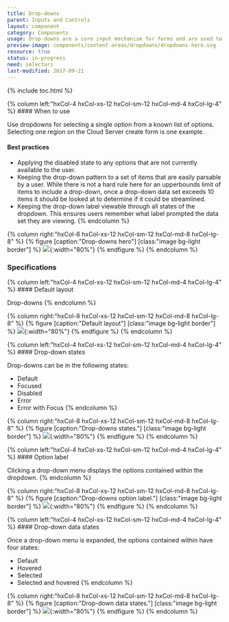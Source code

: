 ```yaml
---
title: Drop-downs
parent: Inputs and Controls
layout: component
category: Components
usage: Drop-downs are a core input mechanism for forms and are used to offer selection from multiple options or actions.
preview-image: components/content-areas/dropdowns/dropdowns-hero.svg
resource: true
status: in-progress
need: selectors
last-modified: 2017-09-21
---
```


{% include toc.html %}

<div class="hxRow">
{% column left:"hxCol-4 hxCol-xs-12 hxCol-sm-12 hxCol-md-4 hxCol-lg-4" %}
#### When to use

Use dropdowns for selecting a single option from a known list of options. Selecting one region on the Cloud Server create form is one example.

#### Best practices

* Applying the disabled state to any options that are not currently available to
  the user.
* Keeping the drop-down pattern to a set of items that are easily parsable by a
  user. While there is not a hard rule here for an upperbounds limit of items
  to include a drop-down, once a drop-down data set exceeds 10 items it should
  be looked at to determine if it could be streamlined.
* Keeping the drop-down label viewable through all states of the dropdown. This
  ensures users remember what label prompted the data set they are viewing.
{% endcolumn %}

{% column right:"hxCol-8 hxCol-xs-12 hxCol-sm-12 hxCol-md-8 hxCol-lg-8" %}
{% figure [caption:"Drop-downs hero"] [class:"image bg-light border"] %}
 ![]({{site.url}}/assets/images/components/content-areas/dropdowns/dropdowns-hero.svg){:width="80%"}
 {% endfigure %}
{% endcolumn %}
</div>


### Specifications

<div class="hxRow">
{% column left:"hxCol-4 hxCol-xs-12 hxCol-sm-12 hxCol-md-4 hxCol-lg-4" %}
#### Default layout

Drop-downs
{% endcolumn %}

{% column right:"hxCol-8 hxCol-xs-12 hxCol-sm-12 hxCol-md-8 hxCol-lg-8" %}
{% figure [caption:"Default layout"] [class:"image bg-light border"] %}
 ![]({{site.url}}/assets/images/components/content-areas/dropdowns/dropdowns-default-layout.svg){:width="80%"}
 {% endfigure %}
{% endcolumn %}
</div>

<div class="hxRow">
{% column left:"hxCol-4 hxCol-xs-12 hxCol-sm-12 hxCol-md-4 hxCol-lg-4" %}
#### Drop-down states

Drop-downs can be in the following states:

* Default
* Focused
* Disabled
* Error
* Error with Focus
{% endcolumn %}

{% column right:"hxCol-8 hxCol-xs-12 hxCol-sm-12 hxCol-md-8 hxCol-lg-8" %}
{% figure [caption:"Drop-downs states."] [class:"image bg-light border"] %}
 ![]({{site.url}}/assets/images/components/content-areas/dropdowns/dropdowns-states.svg){:width="80%"}
 {% endfigure %}
{% endcolumn %}
</div>

<div class="hxRow">
{% column left:"hxCol-4 hxCol-xs-12 hxCol-sm-12 hxCol-md-4 hxCol-lg-4" %}
#### Option label

Clicking a drop-down menu displays the options contained within the dropdown.
{% endcolumn %}

{% column right:"hxCol-8 hxCol-xs-12 hxCol-sm-12 hxCol-md-8 hxCol-lg-8" %}
{% figure [caption:"Drop-downs option label."] [class:"image bg-light border"] %}
 ![]({{site.url}}/assets/images/components/content-areas/dropdowns/dropdowns-option-label.svg){:width="80%"}
 {% endfigure %}
{% endcolumn %}
</div>

<div class="hxRow">
{% column left:"hxCol-4 hxCol-xs-12 hxCol-sm-12 hxCol-md-4 hxCol-lg-4" %}
#### Drop-down data states

Once a drop-down menu is expanded, the options contained within have four
states:

* Default
* Hovered
* Selected
* Selected and hovered
{% endcolumn %}

{% column right:"hxCol-8 hxCol-xs-12 hxCol-sm-12 hxCol-md-8 hxCol-lg-8" %}
{% figure [caption:"Drop-down data states."] [class:"image bg-light border"] %}
 ![]({{site.url}}/assets/images/components/content-areas/dropdowns/dropdowns-data-states.svg){:width="80%"}
 {% endfigure %}
{% endcolumn %}
</div>